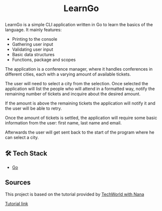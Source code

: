 # <p align="center">LearnGo</p>

LearnGo is a simple CLI application written in Go to learn the basics of the language. It mainly features:

- Printing to the console
- Gathering user input
- Validating user input
- Basic data structures
- Functions, package and scopes

The application is a conference manager, where it handles conferences in different cities, each with a varying amount of available tickets.

The user will need to select a city from the selection. Once selected the application will list the people who will attend in a formatted way, notify the remaining number of tickets and incquire about the desired amount.

If the amount is above the remaining tickets the application will notify it and the user will be able to retry.

Once the amount of tickets is settled, the application will require some basic information from the user: first name, last name and email.

Afterwards the user will get sent back to the start of the program where he can select a city.

## 🛠️ Tech Stack

- [Go](https://go.dev/)

## Sources

This project is based on the tutorial provided by [TechWorld with Nana](https://www.youtube.com/@TechWorldwithNana/videos)

[Tutorial link](https://www.youtube.com/watch?v=yyUHQIec83I)
